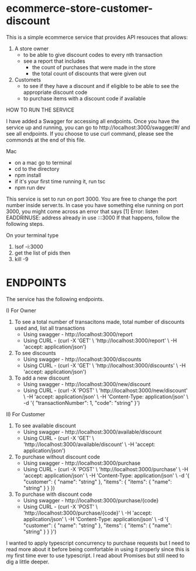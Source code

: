 # ecommerce-store-customer-discount

This is a simple ecommerce service that provides API resouces that allows: 

1. A store owner 
    - to be able to give discount codes to every nth transaction
    - see a report that includes
        - the count of purchases that were made in the store 
        - the total count of discounts that were given out 
2. Customets
    - to see if they have a discount and if  eligible to be able to see the appropriate discount code
    - to purchase items with a discount code if available 


HOW TO RUN THE SERVICE

I have added a Swagger for accessing all endpoints. Once you have the service up and running, you can go to 
http://localhost:3000/swagger/#/ and see all endpoints. If you choose to use curl command, please see the commonds at the end of this file. 


Mac
- on a mac go to terminal 
- cd to the directory
- npm install
- if it's your first time running it, run tsc
- npm run dev


This service is set to run on port 3000. You are free to change the port number inside server.ts. 
In case you have something else running on port 3000, you might come across an error that says
[1] Error: listen EADDRINUSE: address already in use :::3000
If that happens, follow the following steps. 

On your terminal type
1) lsof -i:3000
2) get the list of pids then
3) kill -9 <PID>



# ENDPOINTS
The service has the following endpoints. 

I) For Owner

1. To see a total number of transacitons made, total number of discounts used and, list all transactions
   - Using swagger - http://localhost:3000/report 
   - Using CURL - (curl -X 'GET' \ 'http://localhost:3000/report' \ -H 'accept: application/json')
2. To see discounts
   - Using swagger - http://localhost:3000/discounts
   - Using CURL - (curl -X 'GET' \ 'http://localhost:3000/discounts' \ -H 'accept: application/json')
3. To add a new discount
   - Using swagger - http://localhost:3000/new/discount
   - Using CURL - (curl -X 'POST' \ 'http://localhost:3000/new/discount' \ -H 'accept: application/json' \ -H 'Content-Type: application/json' \ -d '{ "transactionNumber": 1, "code": "string" }')

II) For Customer

1. To see available discount
   - Using swagger - http://localhost:3000/available/discount
   - Using CURL - (curl -X 'GET' \ 'http://localhost:3000/available/discount' \ -H 'accept: application/json')
2. To purchase without discount code
   - Using swagger - http://localhost:3000/purchase
   - Using CURL - (curl -X 'POST' \ 'http://localhost:3000/purchase' \ -H 'accept: application/json' \ -H 'Content-Type: application/json' \ -d '{ "customer": { "name": "string" }, "items": { "items": { "name": "string" } } })
3. To purchase with discount code
   - Using swagger - http://localhost:3000/purchase/{code}
   - Using CURL - (curl -X 'POST' \ 'http://localhost:3000/purchase/{code}' \ -H 'accept: application/json' \ -H 'Content-Type: application/json' \ -d '{ "customer": { "name": "string" }, "items": { "items": { "name": "string" } } }')


I wanted to apply typescript concurrency to purchase requests but I need to read more about it before being comfortable in using it properly since this is my first time ever to use typescript. I read about Promises but still need to dig a little deeper. 
 




